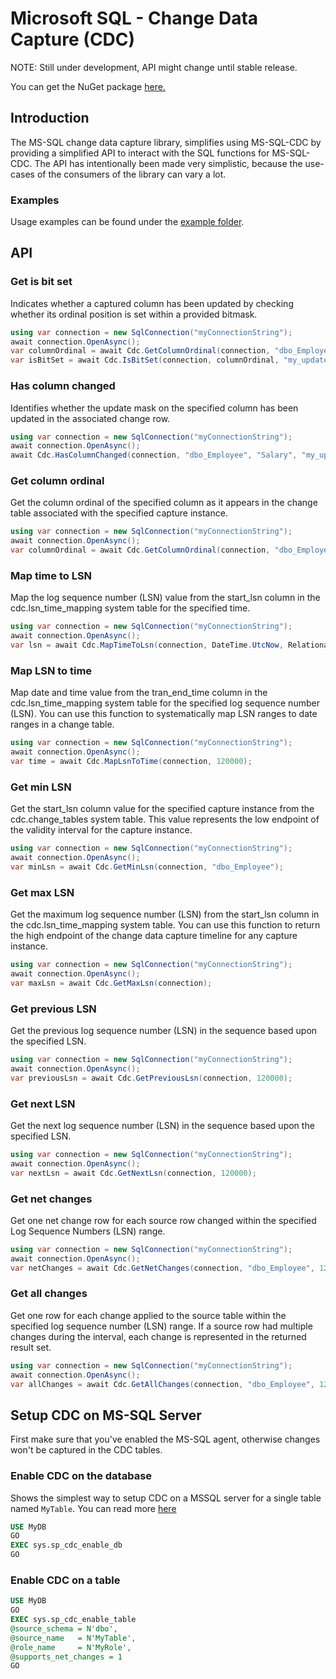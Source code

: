 # Microsoft SQL - Change Data Capture (CDC)

NOTE: Still under development, API might change until stable release.

You can get the NuGet package [here.](https://www.nuget.org/packages/MsSqlCdc)

## Introduction

The MS-SQL change data capture library, simplifies using MS-SQL-CDC by providing a simplified API to interact with the SQL functions for MS-SQL-CDC. The API has intentionally been made very simplistic, because the use-cases of the consumers of the library can vary a lot.

### Examples

Usage examples can be found under the [example folder](https://github.com/DAXGRID/mssql-cdc/tree/master/examples).

## API

### Get is bit set

Indicates whether a captured column has been updated by checking whether its ordinal position is set within a provided bitmask.

```c#
using var connection = new SqlConnection("myConnectionString");
await connection.OpenAsync();
var columnOrdinal = await Cdc.GetColumnOrdinal(connection, "dbo_Employee", "Salary");
var isBitSet = await Cdc.IsBitSet(connection, columnOrdinal, "my_update_mask");
```

### Has column changed

Identifies whether the update mask on the specified column has been updated in the associated change row.

```c#
using var connection = new SqlConnection("myConnectionString");
await connection.OpenAsync();
await Cdc.HasColumnChanged(connection, "dbo_Employee", "Salary", "my_update_mask");
```

### Get column ordinal

Get the column ordinal of the specified column as it appears in the change table associated with the specified capture instance.

```c#
using var connection = new SqlConnection("myConnectionString");
await connection.OpenAsync();
var columnOrdinal = await Cdc.GetColumnOrdinal(connection, "dbo_Employee", "Salary");
```

### Map time to LSN

Map the log sequence number (LSN) value from the start_lsn column in the cdc.lsn_time_mapping system table for the specified time.

```c#
using var connection = new SqlConnection("myConnectionString");
await connection.OpenAsync();
var lsn = await Cdc.MapTimeToLsn(connection, DateTime.UtcNow, RelationalOperator.LargestLessThan);
```

### Map LSN to time

Map date and time value from the tran_end_time column in the cdc.lsn_time_mapping system table for the specified log sequence number (LSN). You can use this function to systematically map LSN ranges to date ranges in a change table.

```c#
using var connection = new SqlConnection("myConnectionString");
await connection.OpenAsync();
var time = await Cdc.MapLsnToTime(connection, 120000);
```

### Get min LSN

Get the start_lsn column value for the specified capture instance from the cdc.change_tables system table. This value represents the low endpoint of the validity interval for the capture instance.

```c#
using var connection = new SqlConnection("myConnectionString");
await connection.OpenAsync();
var minLsn = await Cdc.GetMinLsn(connection, "dbo_Employee");
```

### Get max LSN

Get the maximum log sequence number (LSN) from the start_lsn column in the cdc.lsn_time_mapping system table. You can use this function to return the high endpoint of the change data capture timeline for any capture instance.

```c#
using var connection = new SqlConnection("myConnectionString");
await connection.OpenAsync();
var maxLsn = await Cdc.GetMaxLsn(connection);
```

### Get previous LSN

Get the previous log sequence number (LSN) in the sequence based upon the specified LSN.

```c#
using var connection = new SqlConnection("myConnectionString");
await connection.OpenAsync();
var previousLsn = await Cdc.GetPreviousLsn(connection, 120000);
```

### Get next LSN

Get the next log sequence number (LSN) in the sequence based upon the specified LSN.

```c#
using var connection = new SqlConnection("myConnectionString");
await connection.OpenAsync();
var nextLsn = await Cdc.GetNextLsn(connection, 120000);
```

### Get net changes

Get one net change row for each source row changed within the specified Log Sequence Numbers (LSN) range.

```c#
using var connection = new SqlConnection("myConnectionString");
await connection.OpenAsync();
var netChanges = await Cdc.GetNetChanges(connection, "dbo_Employee", 120000, 120020);
```

### Get all changes

Get one row for each change applied to the source table within the specified log sequence number (LSN) range. If a source row had multiple changes during the interval, each change is represented in the returned result set.

```c#
using var connection = new SqlConnection("myConnectionString");
await connection.OpenAsync();
var allChanges = await Cdc.GetAllChanges(connection, "dbo_Employee", 120000, 120020);
```

## Setup CDC on MS-SQL Server

First make sure that you've enabled the MS-SQL agent, otherwise changes won't be captured in the CDC tables.

### Enable CDC on the database

Shows the simplest way to setup CDC on a MSSQL server for a single table named `MyTable`. You can read more [here](https://docs.microsoft.com/en-us/sql/relational-databases/track-changes/enable-and-disable-change-data-capture-sql-server?view=sql-server-ver15)

```sql
USE MyDB
GO
EXEC sys.sp_cdc_enable_db
GO
```


### Enable CDC on a table

```sql
USE MyDB
GO
EXEC sys.sp_cdc_enable_table
@source_schema = N'dbo',
@source_name   = N'MyTable',
@role_name     = N'MyRole',
@supports_net_changes = 1
GO
```
